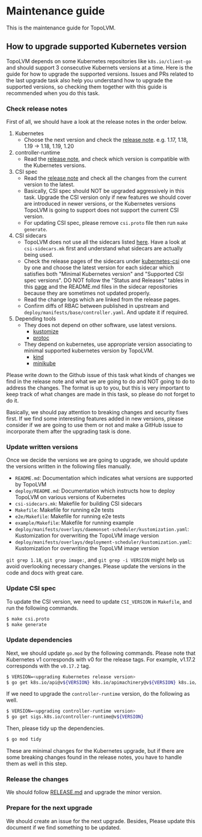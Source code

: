 Maintenance guide
=================

This is the maintenance guide for TopoLVM.

How to upgrade supported Kubernetes version
-------------------------------------------

TopoLVM depends on some Kubernetes repositories like `k8s.io/client-go` and should support 3 consecutive Kubernets versions at a time.
Here is the guide for how to upgrade the supported versions.
Issues and PRs related to the last upgrade task also help you understand how to upgrade the supported versions,
so checking them together with this guide is recommended when you do this task.

### Check release notes

First of all, we should have a look at the release notes in the order below.

1. Kubernetes
    - Choose the next version and check the [release note](https://kubernetes.io/docs/setup/release/notes/). e.g. 1.17, 1.18, 1.19 -> 1.18, 1.19, 1.20
2. controller-runtime
    - Read the [release note](https://github.com/kubernetes-sigs/controller-runtime/releases), and check which version is compatible with the Kubernetes versions.
3. CSI spec
    - Read the [release note](https://github.com/container-storage-interface/spec/releases) and check all the changes from the current version to the latest.
    - Basically, CSI spec should NOT be upgraded aggressively in this task.
    Upgrade the CSI version only if new features we should cover are introduced in newer versions, or the Kubernetes versions TopoLVM is going to support does not support the current CSI version.
    - For updating CSI spec, please remove `csi.proto` file then run `make generate`.
4. CSI sidecars
    - TopoLVM does not use all the sidecars listed [here](https://kubernetes-csi.github.io/docs/sidecar-containers.html).
      Have a look at `csi-sidecars.mk` first and understand what sidecars are actually being used.
    - Check the release pages of the sidecars under [kubernetes-csi](https://github.com/kubernetes-csi) one by one and choose the latest version for each sidecar which satisfies both "Minimal Kubernetes version" and "Supported CSI spec versions".
      DO NOT follow the "Status and Releases" tables in this [page](https://kubernetes-csi.github.io/docs/sidecar-containers.html) and the README.md files in the sidecar repositories because they are sometimes not updated properly.
    - Read the change logs which are linked from the release pages.
    - Confirm diffs of RBAC between published in upstream and `deploy/manifests/base/controller.yaml`. And update it if required.
5. Depending tools
    - They does not depend on other software, use latest versions.
      - [kustomize](https://github.com/kubernetes-sigs/kustomize/releases)
      - [protoc](https://github.com/protocolbuffers/protobuf/releases)
    - They depend on kubernetes, use appropriate version associating to minimal supported kubernetes version by TopoLVM.
      - [kind](https://github.com/kubernetes-sigs/kind/releases)
      - [minikube](https://github.com/kubernetes/minikube/releases)

Please write down to the Github issue of this task what kinds of changes we find in the release note and what we are going to do and NOT going to do to address the changes.
The format is up to you, but this is very important to keep track of what changes are made in this task, so please do not forget to do it.

Basically, we should pay attention to breaking changes and security fixes first.
If we find some interesting features added in new versions, please consider if we are going to use them or not and make a GitHub issue to incorporate them after the upgrading task is done.

### Update written versions

Once we decide the versions we are going to upgrade, we should update the versions written in the following files manually.

- `README.md`: Documentation which indicates what versions are supported by TopoLVM
- `deploy/README.md`: Documentation which instructs how to deploy TopoLVM on various versions of Kubernetes
- `csi-sidecars.mk`: Makefile for building CSI sidecars
- `Makefile`: Makefile for running e2e tests
- `e2e/Makefile`: Makefile for running e2e tests
- `example/Makefile`: Makefile for running example
- `deploy/manifests/overlays/daemonset-scheduler/kustomization.yaml`: Kustomization for overwriting the TopoLVM image version
- `deploy/manifests/overlays/deployment-scheduler/kustomization.yaml`: Kustomization for overwriting the TopoLVM image version

`git grep 1.18`, `git grep image:`, and `git grep -i VERSION` might help us avoid overlooking necessary changes.
Please update the versions in the code and docs with great care.

### Update CSI spec

To update the CSI version, we need to update `CSI_VERSION` in `Makefile`, and run the following commands.

```bash
$ make csi.proto
$ make generate
```

### Update dependencies

Next, we should update `go.mod` by the following commands.
Please note that Kubernetes v1 corresponds with v0 for the release tags. For example, v1.17.2 corresponds with the `v0.17.2` tag.

```bash
$ VERSION=<upgrading Kubernetes release version>
$ go get k8s.io/api@v${VERSION} k8s.io/apimachinery@v${VERSION} k8s.io/client-go@v${VERSION}
```

If we need to upgrade the `controller-runtime` version, do the following as well.

```bash
$ VERSION=<upgrading controller-runtime version>
$ go get sigs.k8s.io/controller-runtime@v${VERSION}
```

Then, please tidy up the dependencies.

```bash
$ go mod tidy
```

These are minimal changes for the Kubernetes upgrade, but if there are some breaking changes found in the release notes, you have to handle them as well in this step.

### Release the changes

We should follow [RELEASE.md](../RELEASE.md) and upgrade the minor version.

### Prepare for the next upgrade

We should create an issue for the next upgrade. Besides, Please update this document if we find something to be updated.
